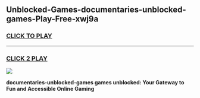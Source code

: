 
## Unblocked-Games-documentaries-unblocked-games-Play-Free-xwj9a
<h3>
<a href="https://premium76.site?title=documentaries-unblocked-games&ref=10A">CLICK TO PLAY</a></h3>
<hr>

<h3>
<a href="https://premium76.site?title=documentaries-unblocked-games&ref=10A">CLICK 2 PLAY</a>
  
</h3>

<a href="https://premium76.site?title=documentaries-unblocked-games&ref=10A"><img src="https://clearcache.store/games.png"></a>


**documentaries-unblocked-games games unblocked: Your Gateway to Fun and Accessible Online Gaming**

